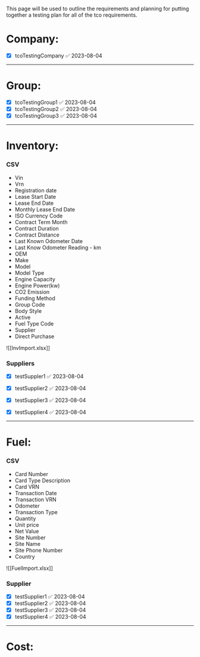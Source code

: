 This page will be used to outline the requirements and planning for putting together a testing plan for all of the tco requirements.
# Company:

- [x] tcoTestingCompany ✅ 2023-08-04
--------------------------------------------------------------------
# Group:

- [x] tcoTestingGroup1 ✅ 2023-08-04
- [x] tcoTestingGroup2 ✅ 2023-08-04
- [x] tcoTestingGroup3 ✅ 2023-08-04
--------------------------------------------------------------------
# Inventory:

### CSV

- Vin 
- Vrn
- Registration date
- Lease Start Date
- Lease End Date
- Monthly Lease End Date
- ISO Currency Code
- Contract Term Month
- Contract Duration
- Contract Distance
- Last Known Odometer Date
- Last Know Odometer Reading - km
- OEM
- Make
- Model
- Model Type
- Engine Capacity
- Engine Power(kw)
- CO2 Emission
- Funding Method
- Group Code
- Body Style
- Active
- Fuel Type Code
- Supplier
- Direct Purchase

![[InvImport.xlsx]]
### Suppliers

- [x] testSuppler1 ✅ 2023-08-04
- [x] testSupplier2 ✅ 2023-08-04
- [x] testSupplier3 ✅ 2023-08-04
- [x] testSupplier4 ✅ 2023-08-04


--------------------------------------------------------------------
# Fuel:

### CSV

- Card Number
- Card Type Description
- Card VRN
- Transaction Date
- Transaction VRN
- Odometer
- Transaction Type
- Quantity
- Unit price
- Net Value
- Site Number
- Site Name
- Site Phone Number
- Country

![[FuelImport.xlsx]]

### Supplier

- [x] testSupplier1 ✅ 2023-08-04
- [x] testSupplier2 ✅ 2023-08-04
- [x] testSupplier3 ✅ 2023-08-04
- [x] testSupplier4 ✅ 2023-08-04

--------------------------------------------------------------------
# Cost:

